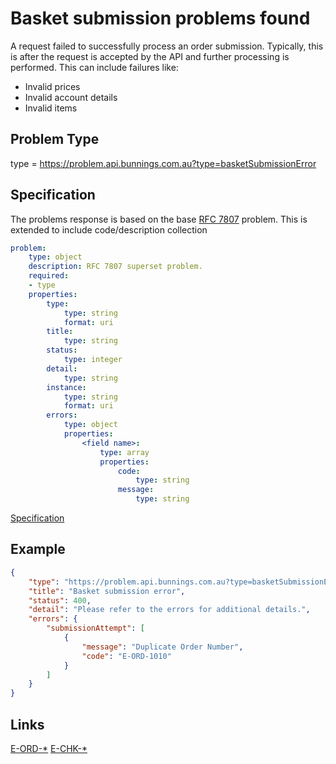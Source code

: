 # Basket submission problems found

A request failed to successfully process an order submission. Typically, this is after the request is accepted by the API and further
processing is performed. This can include failures like:
- Invalid prices
- Invalid account details
- Invalid items


## Problem Type

type = https://problem.api.bunnings.com.au?type=basketSubmissionError

## Specification

The problems response is based on the base [RFC 7807](https://tools.ietf.org/html/rfc7807) problem.
This is extended to include code/description collection

```yaml
problem:
    type: object
    description: RFC 7807 superset problem.
    required:
    - type
    properties:
        type:
            type: string
            format: uri
        title:
            type: string
        status:
            type: integer
        detail:
            type: string
        instance:
            type: string
            format: uri
        errors:
            type: object
            properties:
                <field name>:
                    type: array
                    properties:
                        code:
                            type: string
                        message:
                            type: string
```
[Specification](./validationError.yaml)

## Example

```json
{
    "type": "https://problem.api.bunnings.com.au?type=basketSubmissionError",
    "title": "Basket submission error",
    "status": 400,
    "detail": "Please refer to the errors for additional details.",
    "errors": {        
        "submissionAttempt": [                    
            {
                "message": "Duplicate Order Number",
                "code": "E-ORD-1010"
            }
        ]
    }
}
```
## Links

[E-ORD-*](./?codes=errorCodesOrdering)
[E-CHK-*](./?codes=errorCodesCheckout)